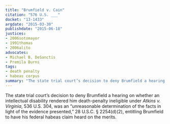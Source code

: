 ```yaml
---
title: "Brumfield v. Cain"
citation: "576 U.S. ___"
docket: "13-1433"
argdate: "2015-03-30"
publishdate: "2015-06-18"
justices:
- 2006sotomayor
- 1991thomas
- 2006alito
advocates:
- Michael B. DeSanctis
- Premila Burns
tags:
- death penalty
- habeas corpus
summary: "The state trial court’s decision to deny Brumfield a hearing on whether an intellectual disability rendered him death-penalty ineligible under Atkins v. Virginia, 536 U.S. 304, was an “unreasonable determination of the facts in light of the evidence presented,” 28 U.S.C. § 2254(d)(2), entitling Brumfield to have his federal habeas claim heard on the merits."
---
```

The state trial court’s decision to deny Brumfield a hearing on whether an intellectual disability rendered him death-penalty ineligible under *Atkins v. Virginia*, 536 U.S. 304, was an “unreasonable determination of the facts in light of the evidence presented,” 28 U.S.C. § 2254(d)(2), entitling Brumfield to have his federal habeas claim heard on the merits.
